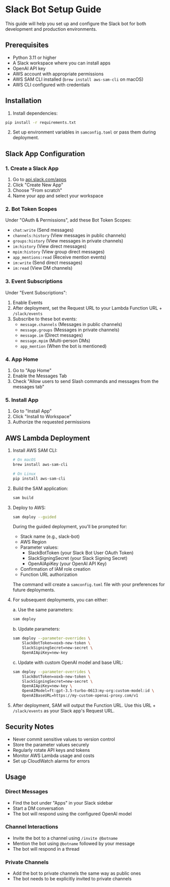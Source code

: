 # Slack Bot Setup Guide

This guide will help you set up and configure the Slack bot for both development and production environments.

## Prerequisites

- Python 3.11 or higher
- A Slack workspace where you can install apps
- OpenAI API key
- AWS account with appropriate permissions
- AWS SAM CLI installed (`brew install aws-sam-cli` on macOS)
- AWS CLI configured with credentials

## Installation

1. Install dependencies:

```bash
pip install -r requirements.txt
```

2. Set up environment variables in `samconfig.toml` or pass them during deployment.

## Slack App Configuration

### 1. Create a Slack App

1. Go to [api.slack.com/apps](https://api.slack.com/apps)
2. Click "Create New App"
3. Choose "From scratch"
4. Name your app and select your workspace

### 2. Bot Token Scopes

Under "OAuth & Permissions", add these Bot Token Scopes:

- `chat:write` (Send messages)
- `channels:history` (View messages in public channels)
- `groups:history` (View messages in private channels)
- `im:history` (View direct messages)
- `mpim:history` (View group direct messages)
- `app_mentions:read` (Receive mention events)
- `im:write` (Send direct messages)
- `im:read` (View DM channels)

### 3. Event Subscriptions

Under "Event Subscriptions":

1. Enable Events
2. After deployment, set the Request URL to your Lambda Function URL + `/slack/events`
3. Subscribe to these bot events:
   - `message.channels` (Messages in public channels)
   - `message.groups` (Messages in private channels)
   - `message.im` (Direct messages)
   - `message.mpim` (Multi-person DMs)
   - `app_mention` (When the bot is mentioned)

### 4. App Home

1. Go to "App Home"
2. Enable the Messages Tab
3. Check "Allow users to send Slash commands and messages from the messages tab"

### 5. Install App

1. Go to "Install App"
2. Click "Install to Workspace"
3. Authorize the requested permissions

## AWS Lambda Deployment

1. Install AWS SAM CLI:

   ```bash
   # On macOS
   brew install aws-sam-cli

   # On Linux
   pip install aws-sam-cli
   ```

2. Build the SAM application:

   ```bash
   sam build
   ```

3. Deploy to AWS:

   ```bash
   sam deploy --guided
   ```

   During the guided deployment, you'll be prompted for:

   - Stack name (e.g., slack-bot)
   - AWS Region
   - Parameter values:
     - SlackBotToken (your Slack Bot User OAuth Token)
     - SlackSigningSecret (your Slack Signing Secret)
     - OpenAIApiKey (your OpenAI API Key)
   - Confirmation of IAM role creation
   - Function URL authorization

   The command will create a `samconfig.toml` file with your preferences for future deployments.

4. For subsequent deployments, you can either:

   a. Use the same parameters:

   ```bash
   sam deploy
   ```

   b. Update parameters:

   ```bash
   sam deploy --parameter-overrides \
       SlackBotToken=xoxb-new-token \
       SlackSigningSecret=new-secret \
       OpenAIApiKey=new-key
   ```

   c. Update with custom OpenAI model and base URL:

   ```bash
   sam deploy --parameter-overrides \
       SlackBotToken=xoxb-new-token \
       SlackSigningSecret=new-secret \
       OpenAIApiKey=new-key \
       OpenAIModel=ft:gpt-3.5-turbo-0613:my-org:custom-model:id \
       OpenAIBaseURL=https://my-custom-openai-proxy.com/v1
   ```

5. After deployment, SAM will output the Function URL. Use this URL + `/slack/events` as your Slack app's Request URL.

## Security Notes

- Never commit sensitive values to version control
- Store the parameter values securely
- Regularly rotate API keys and tokens
- Monitor AWS Lambda usage and costs
- Set up CloudWatch alarms for errors

## Usage

### Direct Messages

- Find the bot under "Apps" in your Slack sidebar
- Start a DM conversation
- The bot will respond using the configured OpenAI model

### Channel Interactions

- Invite the bot to a channel using `/invite @botname`
- Mention the bot using `@botname` followed by your message
- The bot will respond in a thread

### Private Channels

- Add the bot to private channels the same way as public ones
- The bot needs to be explicitly invited to private channels

